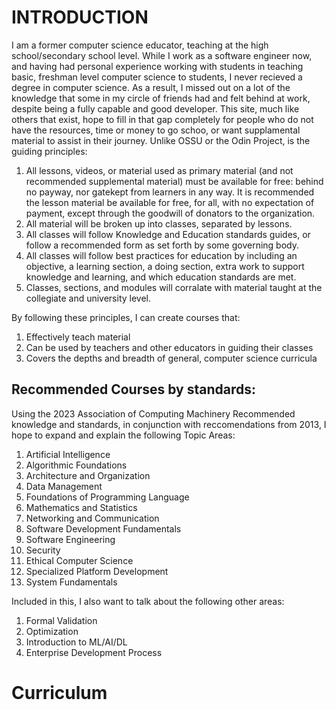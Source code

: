 # INTRODUCTION

I am a former computer science educator, teaching at the high school/secondary school level. While I work as a software engineer now, and having had personal experience working with students in teaching basic, freshman level computer science to students, I never recieved a degree in computer science.
As a result, I missed out on a lot of the knowledge that some in my circle of friends had and felt behind at work, despite being a fully capable and good developer. This site, much like others that exist, hope to fill in that gap completely for people who do not have the resources, time or money to go schoo, or want supplamental material to assist in their journey.
Unlike OSSU or the Odin Project, is the guiding principles: 


1. All lessons, videos, or material used as primary material (and not recommended supplemental material) must be available for free: behind no payway, nor gatekept from learners in any way. It is recommended the lesson material be available for free, for all, with no expectation of payment, except through the goodwill of donators to the organization.
2. All material will be broken up into classes, separated by lessons.
3. All classes will follow Knowledge and Education standards guides, or follow a recommended form as set forth by some governing body.
4. All classes will follow best practices for education by including an objective, a learning section, a doing section, extra work to support knowledge and learning, and which education standards are met.
5. Classes, sections, and modules will corralate with material taught at the collegiate and university level.

By following these principles, I can create courses that: 
1. Effectively teach material
2. Can be used by teachers and other educators in guiding their classes
3. Covers the depths and breadth of general, computer science curricula


## Recommended Courses by standards:
Using the 2023 Association of Computing Machinery Recommended knowledge and standards, in conjunction with reccomendations from 2013, I hope to expand and explain the following Topic Areas:

1. Artificial Intelligence
2. Algorithmic Foundations
3. Architecture and Organization
4. Data Management
5. Foundations of Programming Language
6. Mathematics and Statistics
7. Networking and Communication
8. Software Development Fundamentals
9. Software Engineering
10. Security
11. Ethical Computer Science
12. Specialized Platform Development
13. System Fundamentals

Included in this, I also want to talk about the following other areas: 
1. Formal Validation
2. Optimization
3. Introduction to ML/AI/DL
4. Enterprise Development Process

# Curriculum
